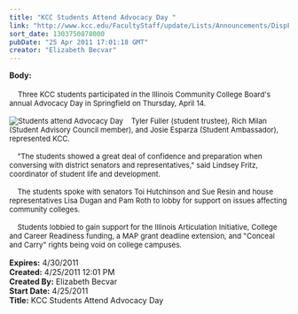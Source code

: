 ```yaml
---
title: "KCC Students Attend Advocacy Day "
link: "http://www.kcc.edu/FacultyStaff/update/Lists/Announcements/DispForm.aspx?ID=255"
sort_date: 1303750878000
pubDate: "25 Apr 2011 17:01:18 GMT"
creator: "Elizabeth Becvar"
---
```


<div><b>Body:</b> <div class=ExternalClass3EB7C3D00B9844F387CB49F79C363D89><div> <br>   <font size=2> Three KCC students participated in the Illinois Community College Board's annual Advocacy Day in Springfield on Thursday, April 14.</font></div><font size=2>
<div><br><img alt="Students attend Advocacy Day" src="/FacultyStaff/update/PublishingImages/advocacy_day_2011.JPG">    Tyler Fuller (student trustee), Rich Milan (Student Advisory Council member), and Josie Esparza (Student Ambassador), represented KCC.</div>
<div><br>    &quot;The students showed a great deal of confidence and preparation when conversing with district senators and representatives,&quot; said Lindsey Fritz, coordinator of student life and development. </div>
<div><br>    The students spoke with senators Toi Hutchinson and Sue Resin and house representatives Lisa Dugan and Pam Roth to lobby for support on issues affecting community colleges.</div>
<div><br>    Students lobbied to gain support for the Illinois Articulation Initiative, College and Career Readiness funding, a MAP grant deadline extension, and &quot;Conceal and Carry&quot; rights being void on college campuses. </font></div>
<div><font size=2>     </font></div></div></div>
<div><b>Expires:</b> 4/30/2011</div>
<div><b>Created:</b> 4/25/2011 12:01 PM</div>
<div><b>Created By:</b> Elizabeth Becvar</div>
<div><b>Start Date:</b> 4/25/2011</div>
<div><b>Title:</b> KCC Students Attend Advocacy Day </div>
